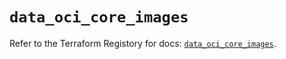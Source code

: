 # `data_oci_core_images`

Refer to the Terraform Registory for docs: [`data_oci_core_images`](https://registry.terraform.io/providers/oracle/oci/6.18.0/docs/data-sources/core_images).
